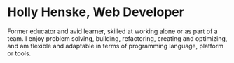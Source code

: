 <h1>Holly Henske, Web Developer</h1>

<body>
<p>Former educator and avid learner, skilled at working alone or as part of a team.  I enjoy problem solving, building, refactoring, creating and optimizing, and am flexible and adaptable in terms of programming language, platform or tools.</p>

  
</body>


